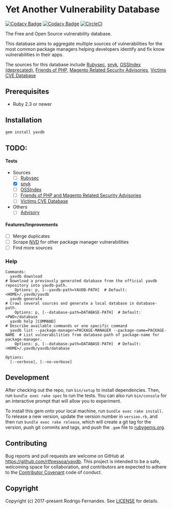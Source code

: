 # Yet Another Vulnerability Database

[![Codacy Badge](https://api.codacy.com/project/badge/Grade/00298529610b41f4a6ec380550ea45de)](https://www.codacy.com/app/rtfpessoa/yavdb?utm_source=github.com&amp;utm_medium=referral&amp;utm_content=rtfpessoa/yavdb&amp;utm_campaign=Badge_Grade)
[![Codacy Badge](https://api.codacy.com/project/badge/Coverage/00298529610b41f4a6ec380550ea45de)](https://www.codacy.com/app/rtfpessoa/yavdb?utm_source=github.com&utm_medium=referral&utm_content=rtfpessoa/yavdb&utm_campaign=Badge_Coverage)
[![CircleCI](https://circleci.com/gh/rtfpessoa/yavdb.svg?style=svg)](https://circleci.com/gh/rtfpessoa/yavdb)

The Free and Open Source vulnerability database.

This database aims to aggregate multiple sources of vulnerabilities for the most common package managers helping 
developers identify and fix know vulnerabilities in their apps.

The sources for this database include 
[Rubysec](https://rubysec.com/),
[snyk](https://snyk.io/),
[OSSIndex (deprecated)](https://ossindex.net/),
[Friends of PHP](https://github.com/FriendsOfPHP/security-advisories),
[Magento Related Security Advisories](https://github.com/victims/victims-cve-db),
[Victims CVE Database](https://github.com/victims/victims-cve-db)

## Prerequisites

* Ruby 2.3 or newer

## Installation

```sh
gem install yavdb
```

## TODO:

#### Tests
    
* Sources
    - [ ] [Rubysec](lib/yavdb/sources/ruby_advisory.rb)
    - [X] [snyk](lib/yavdb/sources/snyk_io.rb)
    - [ ] [OSSIndex](lib/yavdb/sources/ossindex.rb)
    - [ ] [Friends of PHP and Magento Related Security Advisories](lib/yavdb/sources/friends_of_php.rb)
    - [ ] [Victims CVE Database](lib/yavdb/sources/victims.rb)
* Others
    - [ ] [Advisory](lib/yavdb/dtos/advisory.rb)

#### Features/Improvements

- [ ] Merge  duplicates
- [ ] Scrape [NVD](https://nvd.nist.gov/) for other package manager vulnerabilities
- [ ] Find more sources

### Help

    Commands:
      yavdb download                                                            # Download a previously generated database from the official yavdb repository into yavdb-path.
        Options: p, [--yavdb-path=YAVDB-PATH]  # Default: <HOME>/.yavdb/yavdb
      yavdb generate                                                            # Crawl several sources and generate a local database in database-path.
        Options: p, [--database-path=DATABASE-PATH]  # Default: <PWD>/database
      yavdb help [COMMAND]                                                      # Describe available commands or one specific command
      yavdb list --package-manager=PACKAGE-MANAGER --package-name=PACKAGE-NAME  # List vulnerabilities from database-path of package-name for package-manager.   
        Options: p, [--database-path=DATABASE-PATH]  # Default: <HOME>/.yavdb/yavdb/database
    
    Options:
      [--verbose], [--no-verbose]

## Development

After checking out the repo, run `bin/setup` to install dependencies.
Then, run `bundle exec rake spec` to run the tests.
You can also run `bin/console` for an interactive prompt that will allow you to experiment.

To install this gem onto your local machine, run `bundle exec rake install`.
To release a new version, update the version number in `version.rb`, and then run `bundle exec rake release`,
which will create a git tag for the version,
push git commits and tags, and push the `.gem` file to [rubygems.org](https://rubygems.org).

## Contributing

Bug reports and pull requests are welcome on GitHub at https://github.com/rtfpessoa/yavdb.
This project is intended to be a safe, welcoming space for collaboration,
and contributors are expected to adhere to the [Contributor Covenant](http://contributor-covenant.org) code of conduct.

## Copyright

Copyright (c) 2017-present Rodrigo Fernandes.
See [LICENSE](https://github.com/rtfpessoa/yavdb/blob/master/LICENSE) for details.
